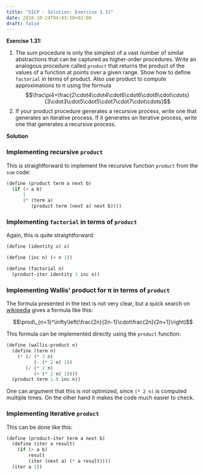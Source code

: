 ```yaml
---
title: "SICP - Solution: Exercise 1.31"
date: 2018-10-24T04:03:58+02:00
draft: false
---
```


**Exercise 1.31:**

1. The sum procedure is only the simplest of a vast number of similar abstractions that can be captured as higher-order procedures. Write an analogous procedure called `product` that returns the product of the values of a function at points over a given range. Show how to define `factorial` in terms of product. Also use product to compute approximations to π using the formula
   $$\frac\pi4=\frac{2\cdot4\cdot4\cdot6\cdot6\cdot8\cdot\cdots}{3\cdot3\cdot5\cdot5\cdot7\cdot7\cdot\cdots}$$
2. If your product procedure generates a recursive process, write one that generates an iterative process. If it generates an iterative process, write one that generates a recursive process.

**Solution**

### Implementing recursive `product`

This is straightforward to implement the recursive function `product` from the `sum` code:

```scheme
(define (product term a next b)
  (if (> a b)
      1
      (* (term a)
         (product term (next a) next b))))
```

### Implementing `factorial` in terms of `product`

Again, this is quite straightforward:

```scheme
(define (identity x) x)

(define (inc n) (+ n 1))

(define (factorial n)
  (product-iter identity 1 inc n))
```

### Implementing Wallis' product for π in terms of `product`

The formula presented in the text is not very clear, but a quick search on [wikipedia](https://en.wikipedia.org/wiki/Wallis_product) gives a formula like this:

$$\prod\_{n=1}^\infty\left(\frac{2n}{2n-1}\cdot\frac{2n}{2n+1}\right)$$

This formula can be implemented directly using the `product` function:

```scheme
(define (wallis-product n)
  (define (term n)
    (* (/ (* 2 n)
          (- (* 2 n) 1))
       (/ (* 2 n)
          (+ (* 2 n) 1))))
  (product term 1.0 inc n))
```

One can argument that this is not optimized, since `(* 2 n)` is computed multiple times. On the other hand it makes the code much easier to check.

### Implementing iterative `product`

This can be done like this:

```scheme
(define (product-iter term a next b)
  (define (iter a result)
    (if (> a b)
        result
        (iter (next a) (* a result))))
  (iter a 1))
```
